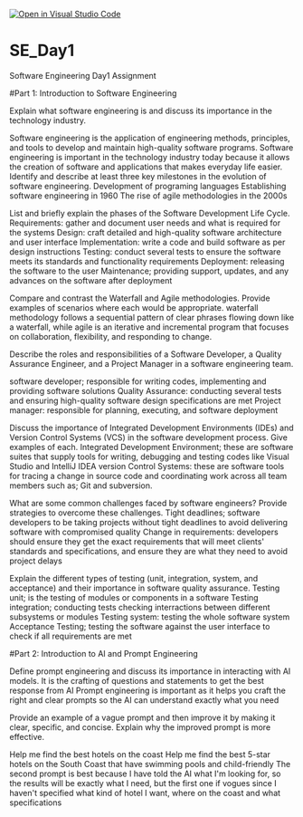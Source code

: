 [![Open in Visual Studio Code](https://classroom.github.com/assets/open-in-vscode-2e0aaae1b6195c2367325f4f02e2d04e9abb55f0b24a779b69b11b9e10269abc.svg)](https://classroom.github.com/online_ide?assignment_repo_id=18550856&assignment_repo_type=AssignmentRepo)
# SE_Day1
Software Engineering Day1 Assignment

#Part 1: Introduction to Software Engineering 

Explain what software engineering is and discuss its importance in the technology industry.

Software engineering is the application of engineering methods, principles, and tools to develop and maintain high-quality software programs.
Software engineering is important in the technology industry today because it allows the creation of software and applications that makes everyday life easier.
Identify and describe at least three key milestones in the evolution of software engineering.
Development of programing languages
Establishing software engineering in 1960
The rise of agile methodologies in the 2000s


List and briefly explain the phases of the Software Development Life Cycle.
Requirements:  gather and document user needs and what is required for the systems
Design: craft detailed and high-quality software architecture and user interface
Implementation: write a code and build software as per design instructions
Testing: conduct several tests to ensure the software meets its standards and functionality requirements
Deployment: releasing the software to the user
Maintenance; providing support, updates, and any advances on the software after deployment


Compare and contrast the Waterfall and Agile methodologies. Provide examples of scenarios where each would be appropriate.
waterfall methodology follows a sequential pattern of clear phrases flowing down like a waterfall, while agile is an iterative and incremental program that focuses on collaboration, flexibility, and responding to change. 

Describe the roles and responsibilities of a Software Developer, a Quality Assurance Engineer, and a Project Manager in a software engineering team.

software developer; responsible for writing codes, implementing and providing software solutions
Quality Assurance: conducting several tests and ensuring high-quality software design specifications are met
Project manager: responsible for planning, executing, and software deployment


Discuss the importance of Integrated Development Environments (IDEs) and Version Control Systems (VCS) in the software development process. Give examples of each.
Integrated Development Environment; these are software suites that supply tools for writing, debugging and testing codes like Visual Studio and IntelliJ IDEA
version Control Systems: these are software tools for tracing a change in source code and coordinating work across all  team members such as; Git and subversion.

What are some common challenges faced by software engineers? Provide strategies to overcome these challenges.
Tight deadlines; software developers to be taking projects without tight deadlines to avoid delivering software with compromised quality 
Change in requirements: developers should ensure they get the exact requirements that will meet clients' standards and specifications, and ensure they are what they need to avoid project delays

Explain the different types of testing (unit, integration, system, and acceptance) and their importance in software quality assurance.
 Testing unit; is the testing of modules or components in a software
 Testing integration; conducting tests checking interractions between different subsystems or modules
 Testing system: testing the whole software system
 Acceptance Testing; testing the software against the user interface to check if all requirements are met
 

#Part 2: Introduction to AI and Prompt Engineering

Define prompt engineering and discuss its importance in interacting with AI models.
It is the crafting of questions and statements to get the best response from AI
Prompt engineering is important as it helps you craft the right and clear prompts so the AI can understand exactly what you need



Provide an example of a vague prompt and then improve it by making it clear, specific, and concise. Explain why the improved prompt is more effective.

Help me find the best hotels on the coast
Help me find the best 5-star hotels on the  South Coast that have swimming pools and child-friendly
The second prompt is best because I have told the AI what I'm looking for, so the results will be exactly what I need, but the first one if vogues since I haven't specified what kind of hotel I want, where on the coast and what specifications





